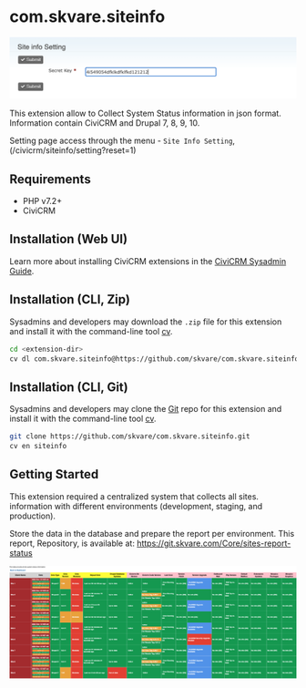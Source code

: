 # com.skvare.siteinfo

![Screenshot](/images/siteinfo_setting.png)

This extension allow to Collect System Status information in json format.
Information contain CiviCRM and Drupal 7, 8, 9, 10.

Setting page access through the menu - `Site Info Setting`, (/civicrm/siteinfo/setting?reset=1)

## Requirements

* PHP v7.2+
* CiviCRM

## Installation (Web UI)

Learn more about installing CiviCRM extensions in the [CiviCRM Sysadmin Guide](https://docs.civicrm.org/sysadmin/en/latest/customize/extensions/).

## Installation (CLI, Zip)

Sysadmins and developers may download the `.zip` file for this extension and
install it with the command-line tool [cv](https://github.com/civicrm/cv).

```bash
cd <extension-dir>
cv dl com.skvare.siteinfo@https://github.com/skvare/com.skvare.siteinfo/archive/master.zip
```

## Installation (CLI, Git)

Sysadmins and developers may clone the [Git](https://en.wikipedia.org/wiki/Git) repo for this extension and
install it with the command-line tool [cv](https://github.com/civicrm/cv).

```bash
git clone https://github.com/skvare/com.skvare.siteinfo.git
cv en siteinfo
```

## Getting Started

This extension required a centralized system that collects all sites.
information with different environments (development, staging, and production).

Store the data in the database and prepare the report per environment. This report, Repository, is available at: https://git.skvare.com/Core/sites-report-status

![Screenshot](/images/siteinfo_dashabord.png)
